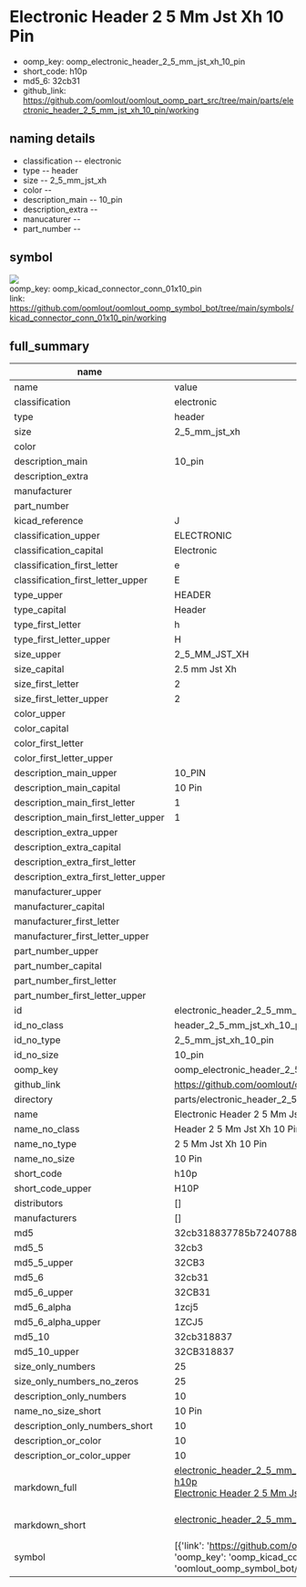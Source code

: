 # Electronic Header 2 5 Mm Jst Xh 10 Pin

  
* oomp_key: oomp_electronic_header_2_5_mm_jst_xh_10_pin 
* short_code: h10p
* md5_6: 32cb31  
* github_link: https://github.com/oomlout/oomlout_oomp_part_src/tree/main/parts/electronic_header_2_5_mm_jst_xh_10_pin/working  
## naming details
* classification -- electronic
* type -- header
* size -- 2_5_mm_jst_xh
* color -- 
* description_main -- 10_pin
* description_extra -- 
* manucaturer -- 
* part_number -- 



## symbol

![](symbol/{index}}/working/working_600.png)  
oomp_key: oomp_kicad_connector_conn_01x10_pin  
link: https://github.com/oomlout/oomlout_oomp_symbol_bot/tree/main/symbols/kicad_connector_conn_01x10_pin/working  


## full_summary
| name | value | 
| --- | --- | 
| name | value | 
| classification | electronic | 
| type | header | 
| size | 2_5_mm_jst_xh | 
| color |  | 
| description_main | 10_pin | 
| description_extra |  | 
| manufacturer |  | 
| part_number |  | 
| kicad_reference | J | 
| classification_upper | ELECTRONIC | 
| classification_capital | Electronic | 
| classification_first_letter | e | 
| classification_first_letter_upper | E | 
| type_upper | HEADER | 
| type_capital | Header | 
| type_first_letter | h | 
| type_first_letter_upper | H | 
| size_upper | 2_5_MM_JST_XH | 
| size_capital | 2.5 mm Jst Xh | 
| size_first_letter | 2 | 
| size_first_letter_upper | 2 | 
| color_upper |  | 
| color_capital |  | 
| color_first_letter |  | 
| color_first_letter_upper |  | 
| description_main_upper | 10_PIN | 
| description_main_capital | 10 Pin | 
| description_main_first_letter | 1 | 
| description_main_first_letter_upper | 1 | 
| description_extra_upper |  | 
| description_extra_capital |  | 
| description_extra_first_letter |  | 
| description_extra_first_letter_upper |  | 
| manufacturer_upper |  | 
| manufacturer_capital |  | 
| manufacturer_first_letter |  | 
| manufacturer_first_letter_upper |  | 
| part_number_upper |  | 
| part_number_capital |  | 
| part_number_first_letter |  | 
| part_number_first_letter_upper |  | 
| id | electronic_header_2_5_mm_jst_xh_10_pin | 
| id_no_class | header_2_5_mm_jst_xh_10_pin | 
| id_no_type | 2_5_mm_jst_xh_10_pin | 
| id_no_size | 10_pin | 
| oomp_key | oomp_electronic_header_2_5_mm_jst_xh_10_pin | 
| github_link | https://github.com/oomlout/oomlout_oomp_part_src/tree/main/parts/electronic_header_2_5_mm_jst_xh_10_pin/working | 
| directory | parts/electronic_header_2_5_mm_jst_xh_10_pin | 
| name | Electronic Header 2 5 Mm Jst Xh 10 Pin | 
| name_no_class | Header 2 5 Mm Jst Xh 10 Pin | 
| name_no_type | 2 5 Mm Jst Xh 10 Pin | 
| name_no_size | 10 Pin | 
| short_code | h10p | 
| short_code_upper | H10P | 
| distributors | [] | 
| manufacturers | [] | 
| md5 | 32cb318837785b72407886f7a2861c9c | 
| md5_5 | 32cb3 | 
| md5_5_upper | 32CB3 | 
| md5_6 | 32cb31 | 
| md5_6_upper | 32CB31 | 
| md5_6_alpha | 1zcj5 | 
| md5_6_alpha_upper | 1ZCJ5 | 
| md5_10 | 32cb318837 | 
| md5_10_upper | 32CB318837 | 
| size_only_numbers | 25 | 
| size_only_numbers_no_zeros | 25 | 
| description_only_numbers | 10 | 
| name_no_size_short | 10 Pin | 
| description_only_numbers_short | 10 | 
| description_or_color | 10 | 
| description_or_color_upper | 10 | 
| markdown_full | [electronic_header_2_5_mm_jst_xh_10_pin](https://github.com/oomlout/oomlout_oomp_part_src/tree/main/parts/electronic_header_2_5_mm_jst_xh_10_pin/working)<br>[h10p](https://github.com/oomlout/oomlout_oomp_part_src/tree/main/parts/electronic_header_2_5_mm_jst_xh_10_pin/working)<br>[Electronic Header 2 5 Mm Jst Xh 10 Pin](https://github.com/oomlout/oomlout_oomp_part_src/tree/main/parts/electronic_header_2_5_mm_jst_xh_10_pin/working)<br><br> | 
| markdown_short | [electronic_header_2_5_mm_jst_xh_10_pin](https://github.com/oomlout/oomlout_oomp_part_src/tree/main/parts/electronic_header_2_5_mm_jst_xh_10_pin/working)<br><br> | 
| symbol | [{'link': 'https://github.com/oomlout/oomlout_oomp_symbol_bot/tree/main/symbols/kicad_connector_conn_01x10_pin', 'oomp_key': 'oomp_kicad_connector_conn_01x10_pin', 'directory': 'oomlout_oomp_symbol_bot/symbols/kicad_connector_conn_01x10_pin//working/working.kicad_sym', 'index': 0}] | 
